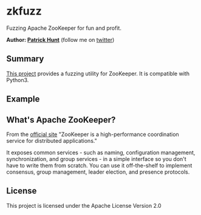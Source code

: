 # zkfuzz

Fuzzing Apache ZooKeeper for fun and profit.

**Author: [Patrick Hunt](http://people.apache.org/~phunt/)** (follow me on [twitter](http://twitter.com/phunt))

## Summary

[This project](http://github.com/phunt/zkfuzz) provides a fuzzing utility for ZooKeeper. It is compatible with Python3.

## Example

## What's Apache ZooKeeper?

From the [official site](http://hadoop.apache.org/zookeeper/) "ZooKeeper is a high-performance coordination service for distributed applications."

It exposes common services - such as naming, configuration management, synchronization, and group services - in a simple interface so you don't have to write them from scratch. You can use it off-the-shelf to implement consensus, group management, leader election, and presence protocols.

## License

This project is licensed under the Apache License Version 2.0
